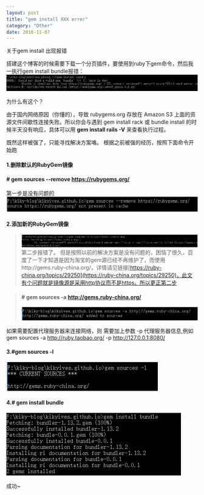 ```yaml
---
layout: post
title: "gem install XXX error"
category: "Other"
date: 2016-11-07
---
```


关于gem install 出现报错

搭建这个博客的时候需要下载一个分页插件，要使用到ruby下gem命令，然后我一执行gem install  bundle报错：
![alt gem-error](/assets/images/gemError/gem-error.png "gem-error")

为什么有这个？

由于国内网络原因（你懂的），导致 rubygems.org 存放在 Amazon S3 上面的资源文件间歇性连接失败。所以你会与遇到 gem install rack 或 bundle install 的时候半天没有响应，具体可以用 __gem install rails -V__ 来查看执行过程。

既然这样被强了，只能寻找解决方案咯。
根据之前被强的经历，按照下面命令开始跑

#### 1.删除默认的RubyGem镜像

#### # gem sources --remove https://rubygems.org/


第一步是没有问题的
![alt gem-remove](/assets/images/gemError/gem-remove.png "gem-remove")


#### 2.添加新的RubyGem镜像
>![alt gem-add-oldOrg-error](/assets/images/gemError/gem-add-oldOrg-error.png "gem-add-oldOrg-error")
>第二步报错了。
>但是按照以前的解决方案是没有问题的，困恼了很久，百度了一下才知道是因为淘宝的gem源已经不再维护了，而使用http://gems.ruby-china.org/，详情请见链接[https://ruby-china.org/topics/29250](https://ruby-china.org/topics/29250)，此文有个问题就是镜像源是采用http协议而不是https。所以更正第二步
>


>#### # gem sources -a http://gems.ruby-china.org/
>![alt gem-ruby-china](/assets/images/gemError/gem-ruby-china.png "gem-ruby-china")


如果需要配置代理服务器来连接网络，则 需要加上参数 -p 代理服务器信息,例如gem sources -a http://ruby.taobao.org/ -p http://127.0.0.1:8080/ 


#### 3.#gem sources -l 

![alt gem-sources-l](/assets/images/gemError/gem-sources-l.png "gem-sources-l")


#### 4.# gem install bundle

![alt gem-install-success](/assets/images/gemError/gem-install-success.png "gem-install-success")


 成功~

